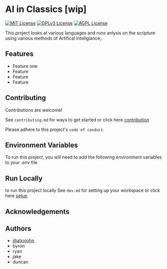 # AI in Classics [wip]

[![MIT License](https://img.shields.io/badge/License-MIT-green.svg)](https://choosealicense.com/licenses/mit/)
[![GPLv3 License](https://img.shields.io/badge/License-GPL%20v3-yellow.svg)](https://opensource.org/licenses/)
[![AGPL License](https://img.shields.io/badge/license-AGPL-blue.svg)](http://www.gnu.org/licenses/agpl-3.0)

This project looks at various languages and runs anlysis on the scripture using various methods of Artifical Intellgiance,.

## Features

- Feature one
- Feature
- Feature
- Feature

## Contributing

Contributions are welcome!

See `contributing.md` for ways to get started or click here [contribution](docs/contributing.md#contributing-to-the-project)

Please adhere to this project's `code of conduct`.

## Environment Variables

To run this project, you will need to add the following environment variables to your .env file

## Run Locally

to run this project locally See `dev.md` for setting up your workspace or click here [setup](docs/dev.md#setting-up-local-development)

## Acknowledgements

## Authors

- [@alxxjohn](https://www.github.com/alxxjohn)
- byron
- ryan
- jake
- duncan